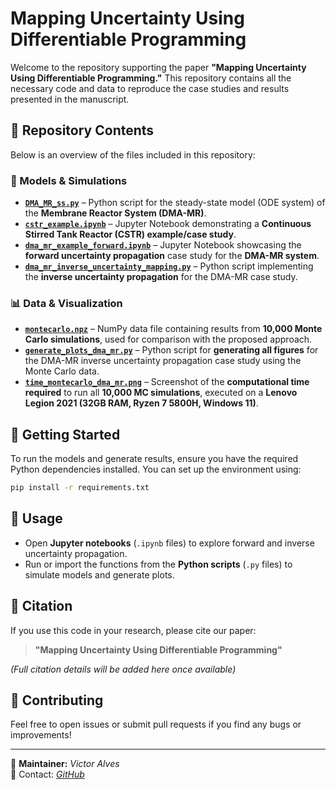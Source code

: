 # Mapping Uncertainty Using Differentiable Programming

Welcome to the repository supporting the paper **"Mapping Uncertainty Using Differentiable Programming."** This repository contains all the necessary code and data to reproduce the case studies and results presented in the manuscript.

## 📂 Repository Contents

Below is an overview of the files included in this repository:

### 🔹 Models & Simulations
- **[`DMA_MR_ss.py`](DMA_MR_ss.py)** – Python script for the steady-state model (ODE system) of the **Membrane Reactor System (DMA-MR)**.
- **[`cstr_example.ipynb`](cstr_example.ipynb)** – Jupyter Notebook demonstrating a **Continuous Stirred Tank Reactor (CSTR) example/case study**.
- **[`dma_mr_example_forward.ipynb`](dma_mr_example_forward.ipynb)** – Jupyter Notebook showcasing the **forward uncertainty propagation** case study for the **DMA-MR system**.
- **[`dma_mr_inverse_uncertainty_mapping.py`](dma_mr_inverse_uncertainty_mapping.py)** – Python script implementing the **inverse uncertainty propagation** for the DMA-MR case study.

### 📊 Data & Visualization
- **[`montecarlo.npz`](montecarlo.npz)** – NumPy data file containing results from **10,000 Monte Carlo simulations**, used for comparison with the proposed approach.
- **[`generate_plots_dma_mr.py`](generate_plots_dma_mr.py)** – Python script for **generating all figures** for the DMA-MR inverse uncertainty propagation case study using the Monte Carlo data.
- **[`time_montecarlo_dma_mr.png`](time_montecarlo_dma_mr.png)** – Screenshot of the **computational time required** to run all **10,000 MC simulations**, executed on a **Lenovo Legion 2021 (32GB RAM, Ryzen 7 5800H, Windows 11)**.

## 🔧 Getting Started
To run the models and generate results, ensure you have the required Python dependencies installed. You can set up the environment using:

```sh
pip install -r requirements.txt  
```


## 📜 Usage
- Open **Jupyter notebooks** (`.ipynb` files) to explore forward and inverse uncertainty propagation.
- Run or import the functions from the **Python scripts** (`.py` files) to simulate models and generate plots.

## 📖 Citation
If you use this code in your research, please cite our paper:
> **"Mapping Uncertainty Using Differentiable Programming"**

*(Full citation details will be added here once available)*

## 🤝 Contributing
Feel free to open issues or submit pull requests if you find any bugs or improvements!

---
📌 **Maintainer:** *Victor Alves*  
📧 Contact: *[GitHub](https://github.com/victoraalves)*
